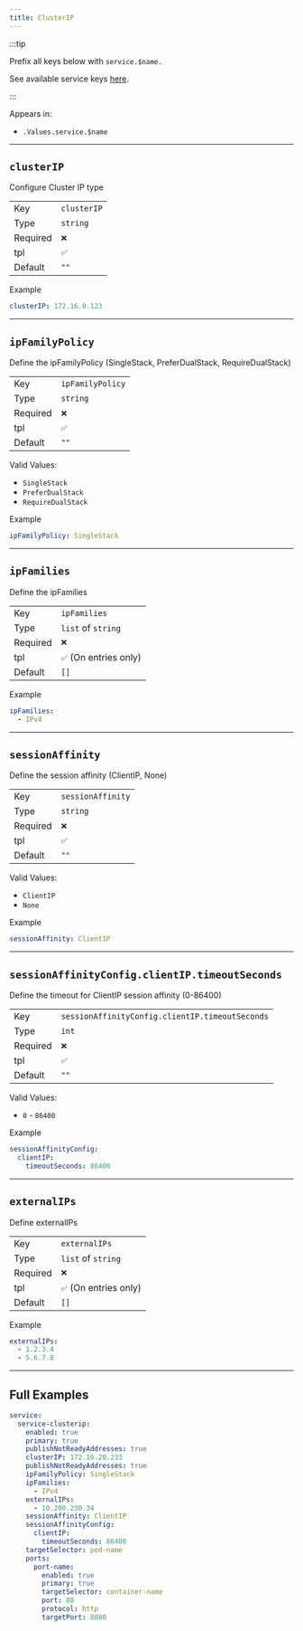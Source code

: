 ```yaml
---
title: ClusterIP
---
```


:::tip

Prefix all keys below with `service.$name.`

See available service keys [here](./index.md).

:::

Appears in:

- `.Values.service.$name`

---

## `clusterIP`

Configure Cluster IP type

|          |             |
| -------- | ----------- |
| Key      | `clusterIP` |
| Type     | `string`    |
| Required | `❌`        |
| tpl      | `✅`        |
| Default  | `""`        |

Example

```yaml
clusterIP: 172.16.0.123
```

---

## `ipFamilyPolicy`

Define the ipFamilyPolicy (SingleStack, PreferDualStack, RequireDualStack)

|          |                  |
| -------- | ---------------- |
| Key      | `ipFamilyPolicy` |
| Type     | `string`         |
| Required | `❌`             |
| tpl      | `✅`             |
| Default  | `""`             |

Valid Values:

- `SingleStack`
- `PreferDualStack`
- `RequireDualStack`

Example

```yaml
ipFamilyPolicy: SingleStack
```

---

## `ipFamilies`

Define the ipFamilies

|          |                        |
| -------- | ---------------------- |
| Key      | `ipFamilies`           |
| Type     | `list` of `string`     |
| Required | `❌`                   |
| tpl      | `✅` (On entries only) |
| Default  | `[]`                   |

Example

```yaml
ipFamilies:
  - IPv4
```

---

## `sessionAffinity`

Define the session affinity (ClientIP, None)

|          |                   |
| -------- | ----------------- |
| Key      | `sessionAffinity` |
| Type     | `string`          |
| Required | `❌`              |
| tpl      | `✅`              |
| Default  | `""`              |

Valid Values:

- `ClientIP`
- `None`

Example

```yaml
sessionAffinity: ClientIP
```

---

## `sessionAffinityConfig.clientIP.timeoutSeconds`

Define the timeout for ClientIP session affinity (0-86400)

|          |                                                 |
| -------- | ----------------------------------------------- |
| Key      | `sessionAffinityConfig.clientIP.timeoutSeconds` |
| Type     | `int`                                           |
| Required | `❌`                                            |
| tpl      | `✅`                                            |
| Default  | `""`                                            |

Valid Values:

- `0` - `86400`

Example

```yaml
sessionAffinityConfig:
  clientIP:
    timeoutSeconds: 86400
```

---

## `externalIPs`

Define externalIPs

|          |                        |
| -------- | ---------------------- |
| Key      | `externalIPs`          |
| Type     | `list` of `string`     |
| Required | `❌`                   |
| tpl      | `✅` (On entries only) |
| Default  | `[]`                   |

Example

```yaml
externalIPs:
  - 1.2.3.4
  - 5.6.7.8
```

---

## Full Examples

```yaml
service:
  service-clusterip:
    enabled: true
    primary: true
    publishNotReadyAddresses: true
    clusterIP: 172.16.20.233
    publishNotReadyAddresses: true
    ipFamilyPolicy: SingleStack
    ipFamilies:
      - IPv4
    externalIPs:
      - 10.200.230.34
    sessionAffinity: ClientIP
    sessionAffinityConfig:
      clientIP:
        timeoutSeconds: 86400
    targetSelector: pod-name
    ports:
      port-name:
        enabled: true
        primary: true
        targetSelector: container-name
        port: 80
        protocol: http
        targetPort: 8080
```
